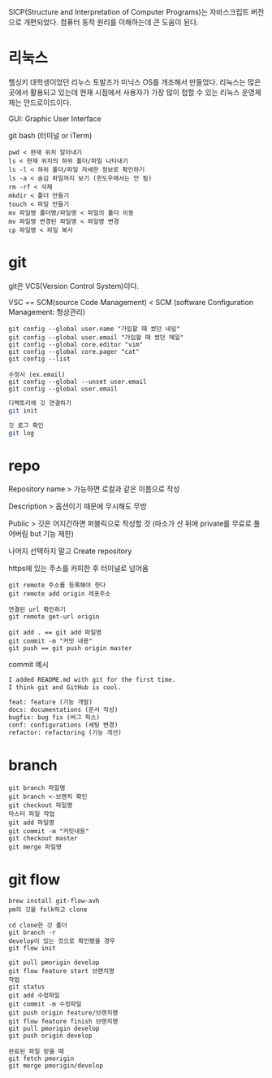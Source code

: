 SICP(Structure and Interpretation of Computer Programs)는 자바스크립트 버전으로 개편되었다. 컴퓨터 동작 원리를 이해하는데 큰 도움이 된다.

# 리눅스

헬싱키 대학생이었던 리누스 토발즈가 미닉스 OS를 개조해서 만들었다. 리눅스는 많은 곳에서 활용되고 있는데 현재 시점에서 사용자가 가장 많이 접할 수 있는 리눅스 운영체제는 안드로이드이다.

GUI: Graphic User Interface

git bash (터미널 or iTerm)

```shell
pwd < 현재 위치 알아내기
ls < 현재 위치의 하위 폴더/파일 나타내기
ls -l < 하위 폴더/파일 자세한 정보로 확인하기
ls -a < 숨김 파일까지 보기 (윈도우에서는 안 됨)
rm -rf < 삭제
mkdir < 폴더 만들기
touch < 파일 만들기
mv 파일명 폴더명/파일명 < 파일의 폴더 이동
mv 파일명 변경된 파일명 < 파일명 변경
cp 파일명 < 파일 복사
```

# git

git은 VCS(Version Control System)이다.

VSC == SCM(source Code Management) < SCM (software Configuration Management: 형상관리)

```shell
git config --global user.name "가입할 때 썼던 네임"
git config --global user.email "가입할 때 썼던 메일"
git config --global core.editor "vim"
git config --global core.pager "cat"
git config --list

수정시 (ex.email)
git config --global --unset user.email
git config --global user.email
```

```sh
디렉토리에 깃 연결하기
git init
```

```sh
깃 로그 확인
git log
```

# repo

Repository name > 가능하면 로컬과 같은 이름으로 작성

Description > 옵션이기 때문에 무시해도 무방

Public > 깃은 어지간하면 퍼블릭으로 작성할 것 (마소가 산 뒤에 private를 무료로 풀어버림 but 기능 제한)

나머지 선택하지 말고 Create repository

https에 있는 주소를 카피한 후 터미널로 넘어옴

```shell
git remote 주소를 등록해야 한다
git remote add origin 레포주소

연결된 url 확인하기
git remote get-url origin
```

```shell
git add . == git add 파일명
git commit -m "커밋 내용"
git push == git push origin master
```

commit 예시

```markdown
I added README.md with git for the first time.
I think git and GitHub is cool.

feat: feature (기능 개발)
docs: documentations (문서 작성)
bugfix: bug fix (버그 픽스)
conf: configurations (세팅 변경)
refactor: refactoring (기능 개선)
```

# branch

```shell
git branch 파일명
git branch <-브랜치 확인
git checkout 파일명
마스터 파일 작업
git add 파일명
git commit -m "커밋내용"
git checkout master
git merge 파일명
```

# git flow

```shell
brew install git-flow-avh
pm의 깃을 folk하고 clone

cd clone한 깃 폴더
git branch -r
develop이 있는 것으로 확인됐을 경우
git flow init

git pull pmorigin develop
git flow feature start 브랜치명
작업
git status
git add 수정파일
git commit -m 수정파일
git push origin feature/브랜치명
git flow feature finish 브랜치명
git pull pmorigin develop
git push origin develop

완료된 파일 받을 때
git fetch pmorigin
git merge pmorigin/develop
```

